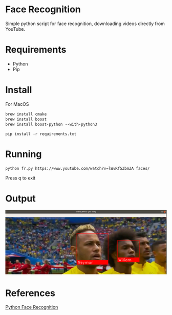 # Face Recognition

Simple python script for face recognition, downloading videos directly from YouTube.

# Requirements

* Python
* Pip


# Install


For MacOS

```
brew install cmake
brew install boost
brew install boost-python --with-python3
```


```
pip install -r requirements.txt
```

# Running

```
python fr.py https://www.youtube.com/watch?v=lWvRf5ZbmZA faces/
```

Press q to exit

# Output

![Demo](doc/demo.png)


# References

[Python Face Recognition](https://github.com/ageitgey/face_recognition)

